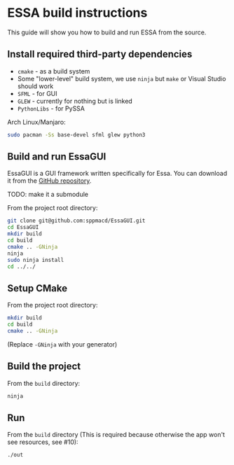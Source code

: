 # ESSA build instructions

This guide will show you how to build and run ESSA from the source.

## Install required third-party dependencies

* `cmake` - as a build system
* Some "lower-level" build system, we use `ninja` but `make` or Visual Studio should work
* `SFML` - for GUI
* `GLEW` - currently for nothing but is linked
* `PythonLibs` - for PySSA

Arch Linux/Manjaro:

```sh
sudo pacman -Ss base-devel sfml glew python3
```

## Build and run EssaGUI

EssaGUI is a GUI framework written specifically for Essa. You can download it from the [GitHub repository](https://github.com/sppmacd/EssaGUI).

TODO: make it a submodule

From the project root directory:
```sh
git clone git@github.com:sppmacd/EssaGUI.git
cd EssaGUI
mkdir build
cd build
cmake .. -GNinja
ninja
sudo ninja install
cd ../../
```

## Setup CMake

From the project root directory:
```sh
mkdir build
cd build
cmake .. -GNinja
```

(Replace `-GNinja` with your generator)

## Build the project

From the `build` directory:
```sh
ninja
```

## Run

From the `build` directory (This is required because otherwise the app won't see resources, see #10):
```sh
./out
```
